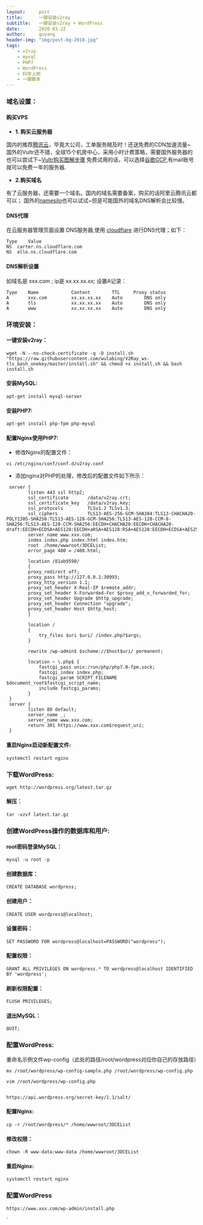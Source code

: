 ```yaml
---
layout:     post
title:      一键安装v2ray
subtitle:   一键安装v2ray + WordPress
date:       2020-03-22
author:     guyang
header-img: "img/post-bg-2018.jpg"
tags:    
    - v2ray
    - mysql
    - PHP7
    - WordPress
    - 科学上网
    - 一键脚本    
---
```


### 域名设置：

#### 购买VPS
- **1. 购买云服务器**

国内的推荐[腾讯云](https://cloud.tencent.com/redirect.php?redirect=1005&cps_key=42c9b322fd48ff0ce405a0c7d78612fd)，毕竟大公司，工单服务贼及时！还送免费的CDN加速流量~
国外的Vultr还不错，全球15个机房中心，采用小时计费策略，需要国外服务器的也可以尝试下~[Vultr购买图解步骤](https://www.flyzy2005.cn/vps/vultr-deploy)
免费试用的话，可以选择[谷歌GCP](https://console.cloud.google.com),有mail账号就可以免费一年的服务器.

- **2.购买域名**

有了云服务器，还需要一个域名。国内的域名需要备案，购买的话阿里云腾讯云都可以；
国外的[namesilo](https://www.namesilo.com)也可以试试~但是可能国外的域名DNS解析会比较慢。


#### DNS代理

在云服务器管理页面设置 DNS服务器,使用 [cloudflare](https://dash.cloudflare.com) 进行DNS代理；如下：

```
Type	Value
NS	carter.ns.cloudflare.com
NS	elle.ns.cloudflare.com
```

#### **DNS解析设置**
如域名是 xxx.com ; ip是 xx.xx.xx.xx; 
设置A记录：
```
Type	Name	        Content	       TTL	   Proxy status	
A       xxx.com         xx.xx.xx.xx    Auto        DNS only
A       tls             xx.xx.xx.xx    Auto        DNS only
A       www             xx.xx.xx.xx    Auto        DNS only
```

### 环境安装：

#### 一键安装v2ray：
```
wget -N --no-check-certificate -q -O install.sh "https://raw.githubusercontent.com/wulabing/V2Ray_ws-tls_bash_onekey/master/install.sh" && chmod +x install.sh && bash install.sh
```
#### 安装MySQL:
```
apt-get install mysql-server
```
#### 安装PHP7:
```
apt-get install php-fpm php-mysql
```
#### 配置Nginx使用PHP7:
 - 修改Nginx的配置文件：
 
```
vi /etc/nginx/conf/conf.d/v2ray.conf
```

 - 添加nginx对PHP的处理，修改后的配置文件如下所示：
 
```
 server {
        listen 443 ssl http2;
        ssl_certificate       /data/v2ray.crt;
        ssl_certificate_key   /data/v2ray.key;
        ssl_protocols         TLSv1.2 TLSv1.3;
        ssl_ciphers           TLS13-AES-256-GCM-SHA384:TLS13-CHACHA20-POLY1305-SHA256:TLS13-AES-128-GCM-SHA256:TLS13-AES-128-CCM-8-SHA256:TLS13-AES-128-CCM-SHA256:EECDH+CHACHA20:EECDH+CHACHA20-draft:EECDH+ECDSA+AES128:EECDH+aRSA+AES128:RSA+AES128:EECDH+ECDSA+AES256:EECDH+aRSA+AES256:RSA+AES256:EECDH+ECDSA+3DES:EECDH+aRSA+3DES:RSA+3DES:!MD5;
        server_name www.xxx.com;
        index index.php index.html index.htm;
        root  /home/wwwroot/3DCEList;
        error_page 400 = /400.html;
        
        location /81ab9590/
        {
        proxy_redirect off;
        proxy_pass http://127.0.0.1:30993;
        proxy_http_version 1.1;
        proxy_set_header X-Real-IP $remote_addr;
        proxy_set_header X-Forwarded-For $proxy_add_x_forwarded_for;
        proxy_set_header Upgrade $http_upgrade;
        proxy_set_header Connection "upgrade";
        proxy_set_header Host $http_host;
        }
        
        location /
        {
        	try_files $uri $uri/ /index.php?$args;
        }
        
        rewrite /wp-admin$ $scheme://$host$uri/ permanent;
        
        location ~ \.php$ {
        	fastcgi_pass unix:/run/php/php7.0-fpm.sock;
        	fastcgi_index index.php;
        	fastcgi_param SCRIPT_FILENAME $document_root$fastcgi_script_name;
        	include fastcgi_params;
        }
 }
 server {
        listen 80 default;
        server_name _;
        server_name www.xxx.com;
        return 301 https://www.xxx.com$request_uri;
 }

```
#### 重启Nginx启动新配置文件:
```
systemctl restart nginx
```

### 下载WordPress:
```
wget http://wordpress.org/latest.tar.gz
```
#### 解压：
```
tar -xzvf latest.tar.gz
```
### 创建WordPress操作的数据库和用户:

#### root密码登录MySQL：
```
mysql -u root -p
```
#### 创建数据库：
```
CREATE DATABASE wordpress;
```
#### 创建用户：
```
CREATE USER wordpress@localhost;
```
#### 设置密码：
```
SET PASSWORD FOR wordpress@localhost=PASSWORD("wordpress");
```
#### 配置权限：
```
GRANT ALL PRIVILEGES ON wordpress.* TO wordpress@localhost IDENTIFIED BY 'wordpress';
```
#### 刷新权限配置：
```
FLUSH PRIVILEGES;
```
#### 退出MySQL：
```
QUIT;
```

### 配置WordPress:
重命名示例文件wp-config（此处的路径/root/wordpress对应你自己的存放路径）
```
mv /root/wordpress/wp-config-sample.php /root/wordpress/wp-config.php

vim /root/wordpress/wp-config.php


https://api.wordpress.org/secret-key/1.1/salt/
```

#### 配置Nginx:
```
cp -r /root/wordpress/* /home/wwwroot/3DCEList
```
#### 修改权限：
```
chown -R www-data:www-data /home/wwwroot/3DCEList
```
#### 重启Nginx:
```
systemctl restart nginx
```

### 配置WordPress
```
https://www.xxx.com/wp-admin/install.php
```
`